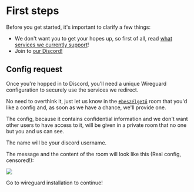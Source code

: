 # First steps

Before you get started, it's important to clarify a few things:

* We don't want you to get your hopes up, so first of all, read [what services we currently support](../../other/services)!
* Join to [our Discord!](https://discord.gg/n2WmGaEn3H)

## Config request
Once you're hopped in to Discord, you'll need a unique Wireguard configuration to securely use the services we redirect.

No need to overthink it, just let us know in the [`#beszélgető`]() room that you'd like a config and, as soon as we have a chance, we'll provide one.

The config, because it contains confidential information and we don't want other users to have access to it, will be given in a private room that no one but you and us can see.

The name will be your discord username.

The message and the content of the room will look like this (Real config, censored!):

![](/assets/dc2.png)

Go to wireguard installation to continue!
